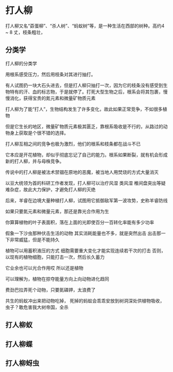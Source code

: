 # 打人柳

打人柳又名“孬蛋柳”、“杀人树”、“蚂蚁树”等，是一种生活在西部的树种。高约4 ~ 8 丈，枝条粗壮，

## 分类学

打人柳的分类学

用根系感受压力，然后用枝条对其进行抽打。

有人试图扔一块大石头进去，但是打人柳只抽打一次，因为它的枝条没有感受到生物特有的汗、血的标志物，于是就停了。打死大型生物之后，根系会将其包裹，慢慢消化，获得宝贵的氮元素和微量矿物质元素

打人柳为了能“打人”，生物结构发生了许多变化，故此如果正常竞争，不如很多植物

但是它生长的地区，微量矿物质元素极其匮乏，靠根系吸收是不行的，从路过的动物身上获取是个很不错的选择。

打人柳互相之间的竞争也极为激烈，他们的根系和枝条都在战斗不已

它本应是开花植物，却似乎彻底忘记了自己的能力。根系如果断裂，就有机会形成新的打人柳，并与母株竞争。

传说中的打人柳是被法术禁锢在原地的恶魔，被当地人用焚烧的方式大量消灭

以豆大统领为首的科研工作者发现，打人柳可以治疗风湿 类风湿 椎间盘突出等疑难杂症，故此大力保护，才避免打人柳的灭绝

后来，羊睿在边境大量种植打人柳，试图用它抵御敌军第一波攻势，史称羊睿防线

如果只要氮元素和微量元素，那还是靠光合作用为生

你算算植物的叶子表面积，落在上面的光即使百分一百转化率能有多少功率

假象一下沙虫那种伏击生活的动物 其实消耗能量也不多，就是突然出击 出击那一下非常威猛，但是不能持久

植物可以用蓄积液压的方式 细胞需要重大变化才能实现连续若干次的打击 否则，以现有的植物细胞，只能打击一次，然后长久蓄力

它业余也可以光合作用哎 所以还是植物

可以理解为，植物在掠夺能量方向上向动物进化趋同

费劲巴拉弄死个动物，只要氮磷钾，太浪费了

共生的蚂蚁冲出来把动物吃掉，
死掉的蚂蚁会乖乖安放到树洞深处供植物吸收，
虫子？敢危害我大树帝国，全杀

## 打人柳蚁

## 打人柳蝶

## 打人柳蚜虫

